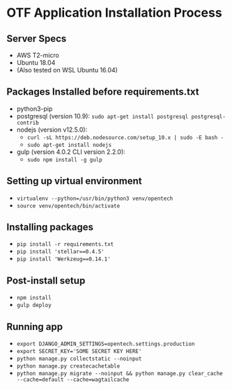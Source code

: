 # OTF Application Installation Process

## Server Specs

- AWS T2-micro
- Ubuntu 18.04
- (Also tested on WSL Ubuntu 16.04)

## Packages Installed before requirements.txt

- python3-pip
- postgresql (version 10.9): `sudo apt-get install postgresql postgresql-contrib`
- nodejs (version v12.5.0): 
  - `curl -sL https://deb.nodesource.com/setup_10.x | sudo -E bash -`
  - `sudo apt-get install nodejs`
- gulp (version 4.0.2 CLI version 2.2.0):
  - `sudo npm install -g gulp`

## Setting up virtual environment

- `virtualenv --python=/usr/bin/python3 venv/opentech`
- `source venv/opentech/bin/activate`

## Installing packages 

- `pip install -r requirements.txt`
- `pip install 'stellar==0.4.5'`
- `pip install 'Werkzeug==0.14.1'`

## Post-install setup

- `npm install`
- `gulp deploy`

## Running app

- `export DJANGO_ADMIN_SETTINGS=opentech.settings.production`
- `export SECRET_KEY='SOME SECRET KEY HERE'`
- `python manage.py collectstatic --noinput`
- `python manage.py createcachetable`
- `python manage.py migrate --noinput && python manage.py clear_cache --cache=default --cache=wagtailcache`
  
   
   
